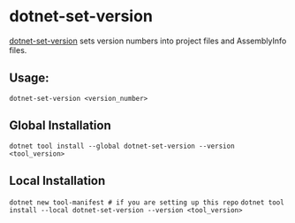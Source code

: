 # dotnet-set-version
[dotnet-set-version](https://github.com/jamesivie/dotnet-set-version) sets version numbers into project files and AssemblyInfo files.

## Usage:
`dotnet-set-version <version_number>`

## Global Installation

`dotnet tool install --global dotnet-set-version --version <tool_version>`

## Local Installation

`dotnet new tool-manifest # if you are setting up this repo`
`dotnet tool install --local dotnet-set-version --version <tool_version>`

